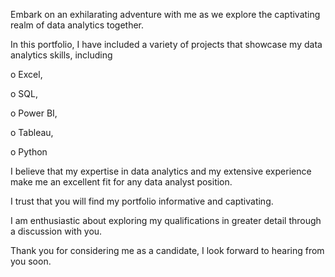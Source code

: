 Embark on an exhilarating adventure with me as we explore the captivating realm of data analytics together.

In this portfolio, I have included a variety of projects that showcase my data analytics skills, including 


o Excel,

o SQL,

o Power BI,

o Tableau,

o Python



I believe that my expertise in data analytics and my extensive experience make me an excellent fit for any data analyst position.

I trust that you will find my portfolio informative and captivating.

I am enthusiastic about exploring my qualifications in greater detail through a discussion with you.


Thank you for considering me as a candidate, I look forward to hearing from you soon.
